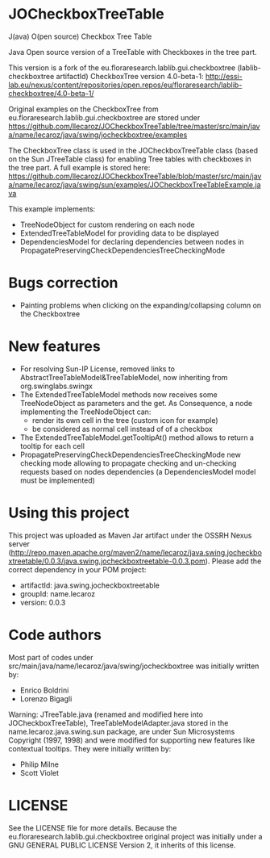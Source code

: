 JOCheckboxTreeTable
===================
J(ava) O(pen source) Checkbox Tree Table

Java Open source version of a TreeTable with Checkboxes in the tree part.

This version is a fork of the eu.floraresearch.lablib.gui.checkboxtree (lablib-checkboxtree artifactId) CheckboxTree version 4.0-beta-1: http://essi-lab.eu/nexus/content/repositories/open.repos/eu/floraresearch/lablib-checkboxtree/4.0-beta-1/

Original examples on the CheckboxTree from eu.floraresearch.lablib.gui.checkboxtree are stored under https://github.com/llecaroz/JOCheckboxTreeTable/tree/master/src/main/java/name/lecaroz/java/swing/jocheckboxtree/examples

The CheckboxTree class is used in the JOCheckboxTreeTable class (based on the Sun JTreeTable class) for enabling Tree tables with checkboxes in the tree part. A full example is stored here: https://github.com/llecaroz/JOCheckboxTreeTable/blob/master/src/main/java/name/lecaroz/java/swing/sun/examples/JOCheckboxTreeTableExample.java

This example implements:
- TreeNodeObject for custom rendering on each node
- ExtendedTreeTableModel for providing data to be displayed
- DependenciesModel for declaring dependencies between nodes in PropagatePreservingCheckDependenciesTreeCheckingMode 

Bugs correction
===============
- Painting problems when clicking on the expanding/collapsing column on the Checkboxtree

New features
============
- For resolving Sun-IP License, removed links to AbstractTreeTableModel&TreeTableModel, now inheriting from org.swinglabs.swingx
- The ExtendedTreeTableModel methods now receives some TreeNodeObject as parameters and the get. As Consequence, a node implementing the TreeNodeObject can:
	- render its own cell in the tree (custom icon for example)
	- be considered as normal cell instead of of a checkbox
- The ExtendedTreeTableModel.getTooltipAt() method allows to return a tooltip for each cell
- PropagatePreservingCheckDependenciesTreeCheckingMode new checking mode allowing to propagate checking and un-checking requests based on nodes dependencies (a DependenciesModel model must be implemented)

Using this project
==================
This project was uploaded as Maven Jar artifact under the OSSRH Nexus server (http://repo.maven.apache.org/maven2/name/lecaroz/java.swing.jocheckboxtreetable/0.0.3/java.swing.jocheckboxtreetable-0.0.3.pom). Please add the correct dependency in your POM project:
- artifactId: java.swing.jocheckboxtreetable
- groupId: name.lecaroz
- version: 0.0.3

Code authors
============
Most part of codes under src/main/java/name/lecaroz/java/swing/jocheckboxtree was initially written by:
- Enrico Boldrini
- Lorenzo Bigagli

Warning:
JTreeTable.java (renamed and modified here into JOCheckboxTreeTable), TreeTableModelAdapter.java stored in the name.lecaroz.java.swing.sun package, are under Sun Microsystems Copyright (1997, 1998) and were modified for supporting new features like contextual tooltips. They were initially written by: 
- Philip Milne
- Scott Violet

LICENSE
=======
See the LICENSE file for more details. Because the eu.floraresearch.lablib.gui.checkboxtree original project was initially under a GNU GENERAL PUBLIC LICENSE Version 2, it inherits of this license.
